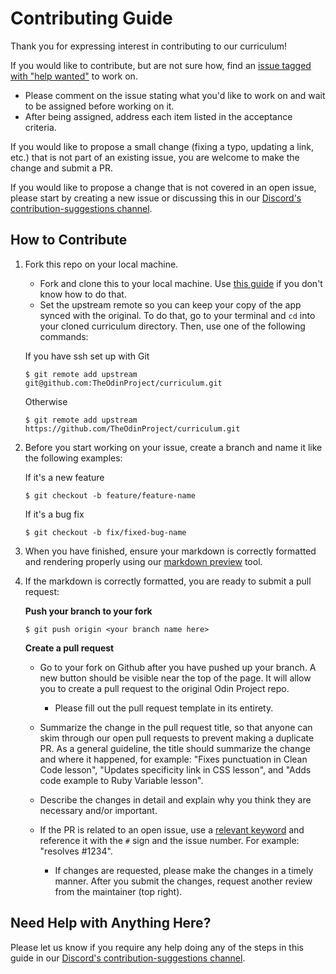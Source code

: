 # Contributing Guide

Thank you for expressing interest in contributing to our curriculum!

If you would like to contribute, but are not sure how, find an [issue tagged with "help wanted"](https://github.com/TheOdinProject/theodinproject/labels/Help%20Wanted) to work on.
* Please comment on the issue stating what you'd like to work on and wait to be assigned before working on it.
* After being assigned, address each item listed in the acceptance criteria.

If you would like to propose a small change (fixing a typo, updating a link, etc.) that is not part of an existing issue, you are welcome to make the change and submit a PR.

If you would like to propose a change that is not covered in an open issue, please start by creating a new issue or discussing this in our [Discord's contribution-suggestions channel](https://discordapp.com/channels/505093832157691914/540903304046182425).

## How to Contribute

1. Fork this repo on your local machine.

	* Fork and clone this to your local machine. Use [this guide](https://help.github.com/articles/fork-a-repo/) if you don't know how to do that.
	* Set the upstream remote so you can keep your copy of the app synced with the original. To do that, go to your terminal and `cd` into your cloned curriculum directory. Then, use one of the following commands:

	If you have ssh set up with Git
	```
	$ git remote add upstream git@github.com:TheOdinProject/curriculum.git
	```
	Otherwise
	```
	$ git remote add upstream https://github.com/TheOdinProject/curriculum.git
	```

2. Before you start working on your issue, create a branch and name it like the following examples:

	If it's a new feature
	```
	$ git checkout -b feature/feature-name
	```
	If it's a bug fix
	```
	$ git checkout -b fix/fixed-bug-name
	```

3. When you have finished, ensure your markdown is correctly formatted and rendering properly using our [markdown preview](https://www.theodinproject.com/lessons/preview) tool.

4. If the markdown is correctly formatted, you are ready to submit a pull request:

	**Push your branch to your fork**
	```
	$ git push origin <your branch name here>
	```
	**Create a pull request**
	* Go to your fork on Github after you have pushed up your branch. A new button should be visible near the top of the page. It will allow you to create a pull request to the original Odin Project repo.

        * Please fill out the pull request template in its entirety.

	* Summarize the change in the pull request title, so that anyone can skim through our open pull requests to prevent making a duplicate PR. As a general guideline, the title should summarize the change and where it happened, for example: "Fixes punctuation in Clean Code lesson", "Updates specificity link in CSS lesson", and "Adds code example to Ruby Variable lesson".

	* Describe the changes in detail and explain why you think they are necessary and/or important.

	* If the PR is related to an open issue, use a [relevant keyword](https://docs.github.com/en/github/writing-on-github/working-with-advanced-formatting/using-keywords-in-issues-and-pull-requests) and reference it with the `#` sign and the issue number. For example: "resolves #1234".

        * If changes are requested, please make the changes in a timely manner. After you submit the changes, request another review from the maintainer (top right).

## Need Help with Anything Here?
Please let us know if you require any help doing any of the steps in this guide in our [Discord's contribution-suggestions channel](https://discordapp.com/channels/505093832157691914/540903304046182425).
